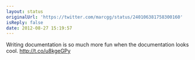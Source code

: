 ```yaml
---
layout: status
originalUrl: 'https://twitter.com/marcgg/status/240106381758300160'
isReply: false
date: 2012-08-27 15:19:57
---
```


Writing documentation is so much more fun when the documentation looks cool. http://t.co/u8kgeGPy
